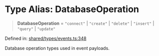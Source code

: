 # Type Alias: DatabaseOperation

> **DatabaseOperation** = `"connect"` \| `"create"` \| `"delete"` \| `"insert"` \| `"query"` \| `"update"`

Defined in: [shared/types/events.ts:348](https://github.com/Nick2bad4u/Uptime-Watcher/blob/main/shared/types/events.ts#L348)

Database operation types used in event payloads.
